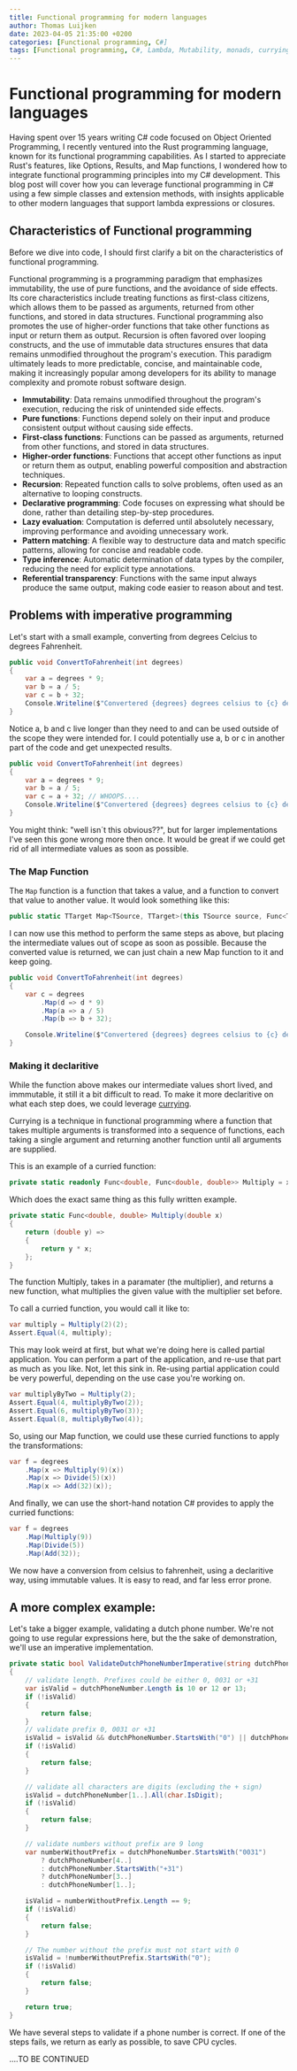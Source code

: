 ```yaml
---
title: Functional programming for modern languages
author: Thomas Luijken
date: 2023-04-05 21:35:00 +0200
categories: [Functional programming, C#]
tags: [Functional programming, C#, Lambda, Mutability, monads, currying, railway oriented programming]
---
```


# Functional programming for modern languages

Having spent over 15 years writing C# code focused on Object Oriented
Programming, I recently ventured into the Rust programming language, known for
its functional programming capabilities. As I started to appreciate Rust's
features, like Options, Results, and Map functions, I wondered how to integrate
functional programming principles into my C# development. This blog post will
cover how you can leverage functional programming in C# using a few simple
classes and extension methods, with insights applicable to other modern
languages that support lambda expressions or closures.


## Characteristics of Functional programming

Before we dive into code, I should first clarify a bit on the characteristics of
functional programming.

Functional programming is a programming paradigm that emphasizes immutability,
the use of pure functions, and the avoidance of side effects. Its core
characteristics include treating functions as first-class citizens, which allows
them to be passed as arguments, returned from other functions, and stored in
data structures. Functional programming also promotes the use of higher-order
functions that take other functions as input or return them as output. Recursion
is often favored over looping constructs, and the use of immutable data
structures ensures that data remains unmodified throughout the program's
execution. This paradigm ultimately leads to more predictable, concise, and
maintainable code, making it increasingly popular among developers for its
ability to manage complexity and promote robust software design.

- **Immutability**: Data remains unmodified throughout the program's execution,
  reducing the risk of unintended side effects.
- **Pure functions**: Functions depend solely on their input and produce
  consistent output without causing side effects.
- **First-class functions**: Functions can be passed as arguments, returned from
  other functions, and stored in data structures.
- **Higher-order functions**: Functions that accept other functions as input or
  return them as output, enabling powerful composition and abstraction
  techniques.
- **Recursion**: Repeated function calls to solve problems, often used as an
  alternative to looping constructs.
- **Declarative programming**: Code focuses on expressing what should be done,
  rather than detailing step-by-step procedures.
- **Lazy evaluation**: Computation is deferred until absolutely necessary,
  improving performance and avoiding unnecessary work.
- **Pattern matching**: A flexible way to destructure data and match specific
  patterns, allowing for concise and readable code.
- **Type inference**: Automatic determination of data types by the compiler,
  reducing the need for explicit type annotations.
- **Referential transparency**: Functions with the same input always produce the
  same output, making code easier to reason about and test.

## Problems with imperative programming

Let's start with a small example, converting from degrees Celcius to degrees
Fahrenheit.

```csharp
public void ConvertToFahrenheit(int degrees)
{
    var a = degrees * 9;
    var b = a / 5;
    var c = b + 32;
    Console.Writeline($"Convertered {degrees} degrees celsius to {c} degrees fahrenheit")
}
```

Notice a, b and c live longer than they need to and can be used outside of the
scope they were intended for. I could potentially use a, b or c in another part
of the code and get unexpected results.

```csharp
public void ConvertToFahrenheit(int degrees)
{
    var a = degrees * 9;
    var b = a / 5;
    var c = a + 32; // WHOOPS....
    Console.Writeline($"Convertered {degrees} degrees celsius to {c} degrees fahrenheit")
}
```

You might think: "well isn´t this obvious??", but for larger implementations I've seen
this gone wrong more then once. It would be great if we could get rid of all
intermediate values as soon as possible.

### The Map Function
The `Map` function is a function that takes a value, and a function to convert
that value to another value. It would look something like this:

```csharp
public static TTarget Map<TSource, TTarget>(this TSource source, Func<TSource, TTarget> factory) => factory(source);
```

I can now use this method to perform the same steps as above, but placing the
intermediate values out of scope as soon as possible. Because the converted
value is returned, we can just chain a new Map function to it and keep going.

```csharp
public void ConvertToFahrenheit(int degrees)
{
    var c = degrees
        .Map(d => d * 9)
        .Map(a => a / 5)
        .Map(b => b + 32);

    Console.Writeline($"Convertered {degrees} degrees celsius to {c} degrees fahrenheit")
}
```

### Making it declaritive
While the function above makes our intermediate values short lived, and
immmutable, it still it a bit difficult to read. To make it more declaritive on
what each step does, we could leverage [currying](https://en.wikipedia.org/wiki/Currying).

Currying is a technique in functional programming where a function that takes
multiple arguments is transformed into a sequence of functions, each taking a
single argument and returning another function until all arguments are supplied.

This is an example of a curried function:
```csharp
private static readonly Func<double, Func<double, double>> Multiply = x => y => y * x;
```
Which does the exact same thing as this fully written example.

```csharp
private static Func<double, double> Multiply(double x)
{
    return (double y) =>
    {
        return y * x;
    };
}
```

The function Multiply, takes in a paramater (the multiplier), and returns a new
function, what multiplies the given value with the multiplier set before.

To call a curried function, you would call it like to:
```csharp
var multiply = Multiply(2)(2);
Assert.Equal(4, multiply);
```
This may look weird at first, but what we're doing here is called partial
application. You can perform a part of the application, and re-use that part as
much as you like. Not, let this sink in. Re-using partial application could be
very powerful, depending on the use case you're working on.

```csharp
var multiplyByTwo = Multiply(2);
Assert.Equal(4, multiplyByTwo(2));
Assert.Equal(6, multiplyByTwo(3));
Assert.Equal(8, multiplyByTwo(4));
```

So, using our Map function, we could use these curried functions to apply the
transformations:

```csharp
var f = degrees                                                                                  
    .Map(x => Multiply(9)(x))                                                                                  
    .Map(x => Divide(5)(x))                                                                                    
    .Map(x => Add(32)(x));                                                                                     
```

And finally, we can use the short-hand notation C# provides to apply the curried
functions:

```csharp
var f = degrees
    .Map(Multiply(9))
    .Map(Divide(5))
    .Map(Add(32));
```

We now have a conversion from celsius to fahrenheit, using a declaritive way,
using immutable values. It is easy to read, and far less error prone. 

## A more complex example:
Let's take a bigger example, validating a dutch phone number. We're not going to
use regular expressions here, but the the sake of demonstration, we'll use an
imperative implementation.

```csharp
private static bool ValidateDutchPhoneNumberImperative(string dutchPhoneNumber)
{
    // validate length. Prefixes could be either 0, 0031 or +31
    var isValid = dutchPhoneNumber.Length is 10 or 12 or 13;
    if (!isValid)
    {
        return false;
    }
    // validate prefix 0, 0031 or +31
    isValid = isValid && dutchPhoneNumber.StartsWith("0") || dutchPhoneNumber.StartsWith("0031") || dutchPhoneNumber.StartsWith("+31");
    if (!isValid)
    {
        return false;
    }

    // validate all characters are digits (excluding the + sign)
    isValid = dutchPhoneNumber[1..].All(char.IsDigit);
    if (!isValid)
    {
        return false;
    }

    // validate numbers without prefix are 9 long
    var numberWithoutPrefix = dutchPhoneNumber.StartsWith("0031") 
        ? dutchPhoneNumber[4..] 
        : dutchPhoneNumber.StartsWith("+31") 
        ? dutchPhoneNumber[3..] 
        : dutchPhoneNumber[1..];

    isValid = numberWithoutPrefix.Length == 9;
    if (!isValid)
    {
        return false;
    }

    // The number without the prefix must not start with 0
    isValid = !numberWithoutPrefix.StartsWith("0");
    if (!isValid)
    {
        return false;
    }

    return true;
}
```

We have several steps to validate if a phone number is correct. If one of the
steps fails, we return as early as possible, to save CPU cycles.

....TO BE CONTINUED

